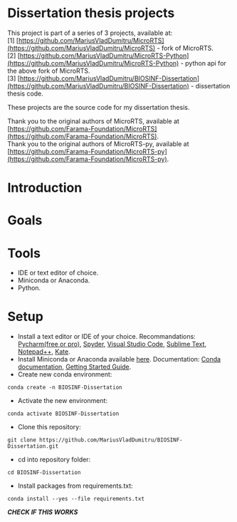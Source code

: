 # Dissertation thesis projects
This project is part of a series of 3 projects, available at:   
[1] [https://github.com/MariusVladDumitru/MicroRTS](https://github.com/MariusVladDumitru/MicroRTS) - fork of MicroRTS.  
[2] [https://github.com/MariusVladDumitru/MicroRTS-Python](https://github.com/MariusVladDumitru/MicroRTS-Python) - python api for the above fork of MicroRTS.  
[3] [https://github.com/MariusVladDumitru/BIOSINF-Dissertation](https://github.com/MariusVladDumitru/BIOSINF-Dissertation) - dissertation thesis code.

These projects are the source code for my dissertation thesis.

Thank you to the original authors of MicroRTS, available at [https://github.com/Farama-Foundation/MicroRTS](https://github.com/Farama-Foundation/MicroRTS).  
Thank you to the original authors of MicroRTS-py, available at [https://github.com/Farama-Foundation/MicroRTS-py](https://github.com/Farama-Foundation/MicroRTS-py).

# Introduction


# Goals


# Tools
- IDE or text editor of choice.
- Miniconda or Anaconda.
- Python.


# Setup
- Install a text editor or IDE of your choice. Recommandations: [Pycharm(free or pro)](https://www.jetbrains.com/pycharm/), [Spyder](https://www.spyder-ide.org/), [Visual Studio Code](https://code.visualstudio.com/), [Sublime Text](https://www.sublimetext.com/), [Notepad++](https://notepad-plus-plus.org/), [Kate](https://kate-editor.org/).
- Install Miniconda or Anaconda available [here](https://www.anaconda.com/download/). Documentation: [Conda documentation](https://docs.conda.io/projects/conda/en/latest/index.html), [Getting Started Guide](https://docs.conda.io/projects/conda/en/latest/user-guide/getting-started.html).  
- Create new conda environment: 
```shell 
conda create -n BIOSINF-Dissertation
```
- Activate the new environment: 
```shell 
conda activate BIOSINF-Dissertation
```
- Clone this repository: 
```shell
git clone https://github.com/MariusVladDumitru/BIOSINF-Dissertation.git
```
- cd into repository folder: 
```shell
cd BIOSINF-Dissertation
```
- Install packages from requirements.txt: 
```shell
conda install --yes --file requirements.txt
``` 
***CHECK IF THIS WORKS***
